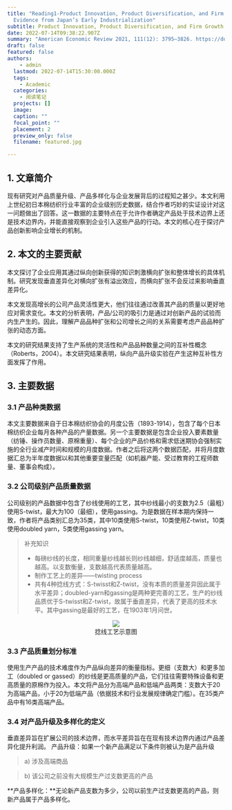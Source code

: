 ```yaml
---
title: "Reading1-Product Innovation, Product Diversification, and Firm Growth:
  Evidence from Japan’s Early Industrialization"
subtitle: Product Innovation, Product Diversification, and Firm Growth.
date: 2022-07-14T09:38:22.907Z
summary: "American Economic Review 2021, 111(12): 3795–3826. https://doi.org/10.1257/aer.20201656"
draft: false
featured: false
authors:
	- admin
  lastmod: 2022-07-14T15:30:00.000Z
  tags:
	- Academic
  categories:
	- 阅读笔记
  projects: []
  image:
  caption: ""
  focal_point: ""
  placement: 2
  preview_only: false
  filename: featured.jpg

---
```


## 1. 文章简介

现有研究对产品质量升级、产品多样化与企业发展背后的过程知之甚少。本文利用上世纪初日本棉纺织行业丰富的企业级别历史数据，结合作者巧妙的实证设计对这一问题做出了回答。这一数据的主要特点在于允许作者确定产品处于技术边界上还是技术边界内，并能直接观察到企业引入这些产品的行动。本文的核心在于探讨产品创新影响企业增长的机制。

## 2. 本文的主要贡献

本文探讨了企业应用其通过纵向创新获得的知识刺激横向扩张和整体增长的具体机制。研究发现垂直差异化对横向扩张有溢出效应，而横向扩张不会反过来影响垂直差异化。 

本文发现高增长的公司产品灵活性更大，他们往往通过改善其产品的质量以更好地应对需求变化。本文的分析表明，产品/公司的吸引力是通过对创新产品的试验而内生产生的。因此，理解产品品种扩张和公司增长之间的关系需要考虑产品品种扩张的动态方面。

本文的研究结果支持了生产系统的灵活性和产品品种数量之间的互补性概念（Roberts，2004）。本文研究结果表明，纵向产品升级实验在产生这种互补性方面发挥了作用。

## 3. 主要数据

### 3.1 产品种类数据

本文主要数据来自于日本棉纺织协会的月度公告（1893-1914），包含了每个日本棉纺织企业每月各种产品的产量数据。另一个主要数据是包含企业投入要素数量（纺锤、操作员数量、原棉重量）、每个企业的产品价格和需求低迷期协会强制实施的全行业减产时间和规模的月度数据。作者之后将这两个数据匹配，并将月度数据汇总为半年度数据以和其他重要变量匹配（如机器产能、受过教育的工程师数量、董事会构成）。

### 3.2 公司级别产品质量数据

公司级别的产品数据中包含了纱线使用的工艺，其中纱线最小的支数为2.5（最粗）使用S-twist，最大为100（最细），使用gassing。为是数据在样本期内保持一致，作者将产品类别汇总为35类，其中10类使用S-twist，10类使用Z-twist，10类使用doubled yarn，5类使用gassing yarn。

> 补充知识
> 
> * 每磅纱线的长度，相同重量纱线越长则纱线越细，舒适度越高，质量也越高。以支数衡量，支数越高代表质量越高。
> * 制作工艺上的差异——twisting process
> * 共有4种捻线方式：S-twisst和Z-twist，没有本质的质量差异因此属于水平差异；doubled-yarn和gassing是两种更完善的工艺，生产的纱线品质优于S-twisst和Z-twist，故属于垂直差异，代表了更高的技术水平。其中gassing是最好的工艺，在1903年1月问世。

<center>
<img src="https://www.heddels.com/wp-content/uploads/2011/06/STwist.gif"> 
</center>
<center>捻线工艺示意图</center>

### 3.3 产品质量划分标准

使用生产产品的技术难度作为产品纵向差异的衡量指标。更细（支数大）和更多加工（doubled or gassed）的纱线是更高质量的产品，它们往往需要特殊设备和更高质量的原棉作为投入。本文将产品分为高端产品和低端产品两类：支数大于20为高端产品，小于20为低端产品（依据技术和行业发展规律确定门槛）。在35类产品中有16类高端产品。

### 3.4 对产品升级及多样化的定义

垂直差异旨在扩展公司的技术边界，而水平差异旨在在现有技术边界内通过产品差异化提升利润。
产品升级：如果一个新产品满足以下条件则被认为是产品升级

> a) 涉及高端商品

> b) 该公司之前没有大规模生产过支数更高的产品

**产品多样化：**无论新产品支数为多少，公司以前生产过支数更高的产品，则新产品属于产品多样化。
